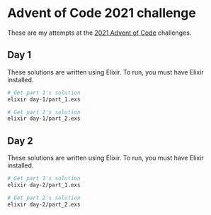 # Advent of Code 2021 challenge

These are my attempts at the [2021 Advent of Code](https://adventofcode.com/)
challenges.

## Day 1

These solutions are written using Elixir. To run, you must have Elixir
installed.

```sh
# Get part 1's solution
elixir day-1/part_1.exs

# Get part 2's solution
elixir day-1/part_2.exs
```

## Day 2

These solutions are written using Elixir. To run, you must have Elixir
installed.

```sh
# Get part 1's solution
elixir day-2/part_1.exs

# Get part 2's solution
elixir day-2/part_2.exs
```
